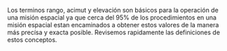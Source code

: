 Los terminos rango, acimut y elevación son básicos para la operación de una misión espacial ya que cerca del 95% de los procedimientos en una misión espacial estan encaminados a obtener estos valores de la manera más precísa y exacta posible. Revisemos rapidamente las definiciones de estos conceptos.


